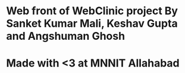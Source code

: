 # Web front of WebClinic project By Sanket Kumar Mali, Keshav Gupta and Angshuman Ghosh
# Made with <3 at MNNIT Allahabad
